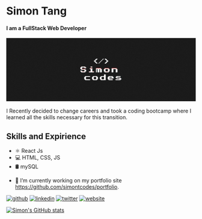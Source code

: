 # Simon Tang
#### I am a FullStack Web Developer
![I am a FullStack Web Developer](https://github.com/simontcodes/simontcodes/blob/main/banner.png)

I Recently decided to change careers and took a coding bootcamp where I learned all the skills necessary for this transition.

## Skills and Expirience
* ⚛️ React Js
* 💻 HTML, CSS, JS
* 🛢️ mySQL

- 🔭 I’m currently working on my portfolio site https://github.com/simontcodes/portfolio. 


[<img src='https://cdn.jsdelivr.net/npm/simple-icons@3.0.1/icons/github.svg' alt='github' height='40'>](https://github.com/simontcodes)  [<img src='https://cdn.jsdelivr.net/npm/simple-icons@3.0.1/icons/linkedin.svg' alt='linkedin' height='40'>](https://www.linkedin.com/in/simon-tang-arias//)  [<img src='https://cdn.jsdelivr.net/npm/simple-icons@3.0.1/icons/twitter.svg' alt='twitter' height='40'>](https://twitter.com/simon_codes)  [<img src='https://cdn.jsdelivr.net/npm/simple-icons@3.0.1/icons/icloud.svg' alt='website' height='40'>](https://simontang.codes)  

[![Simon's GitHub stats](https://github-readme-stats.vercel.app/api?username=simontcodes)](https://github.com/anuraghazra/github-readme-stats)

